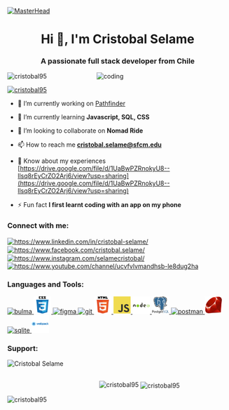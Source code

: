 [![MasterHead](https://ronanlopes.me/wp-content/uploads/2020/04/ruby-on-rails-banner-1.jpg)](https://rishavchanda.io)
<h1 align="center">Hi 👋, I'm Cristobal Selame</h1>
<h3 align="center">A passionate full stack developer from Chile</h3>
<img align="right" alt="coding" width="300" src="https://media2.giphy.com/media/CuuSHzuc0O166MRfjt/giphy.gif?cid=ecf05e47rsnbdicguj6m9shkt10ff398r534uklassonitxu&ep=v1_gifs_search&rid=giphy.gif&ct=g" >

<p align="left"> <img src="https://komarev.com/ghpvc/?username=cristobal95&label=Profile%20views&color=0e75b6&style=flat" alt="cristobal95" /> </p>

<p align="left"> <a href="https://github.com/ryo-ma/github-profile-trophy"><img src="https://github-profile-trophy.vercel.app/?username=cristobal95" alt="cristobal95" /></a> </p>

- 🔭 I’m currently working on [Pathfinder](https://pathfinder.lat/)

- 🌱 I’m currently learning **Javascript, SQL, CSS**

- 👯 I’m looking to collaborate on **Nomad Ride**

- 📫 How to reach me **cristobal.selame@sfcm.edu**

- 📄 Know about my experiences [https://drive.google.com/file/d/1UaBwPZRnokyU8--llsq8rEyCrZO2Arj6/view?usp=sharing](https://drive.google.com/file/d/1UaBwPZRnokyU8--llsq8rEyCrZO2Arj6/view?usp=sharing)

- ⚡ Fun fact **I first learnt coding with an app on my phone**

<h3 align="left">Connect with me:</h3>
<p align="left">
<a href="https://linkedin.com/in/https://www.linkedin.com/in/cristobal-selame/" target="blank"><img align="center" src="https://raw.githubusercontent.com/rahuldkjain/github-profile-readme-generator/master/src/images/icons/Social/linked-in-alt.svg" alt="https://www.linkedin.com/in/cristobal-selame/" height="30" width="40" /></a>
<a href="https://fb.com/https://www.facebook.com/cristobal.selame/" target="blank"><img align="center" src="https://raw.githubusercontent.com/rahuldkjain/github-profile-readme-generator/master/src/images/icons/Social/facebook.svg" alt="https://www.facebook.com/cristobal.selame/" height="30" width="40" /></a>
<a href="https://instagram.com/https://www.instagram.com/selamecristobal/" target="blank"><img align="center" src="https://raw.githubusercontent.com/rahuldkjain/github-profile-readme-generator/master/src/images/icons/Social/instagram.svg" alt="https://www.instagram.com/selamecristobal/" height="30" width="40" /></a>
<a href="https://www.youtube.com/c/https://www.youtube.com/channel/ucvfvlvmandhsb-le8dug2ha" target="blank"><img align="center" src="https://raw.githubusercontent.com/rahuldkjain/github-profile-readme-generator/master/src/images/icons/Social/youtube.svg" alt="https://www.youtube.com/channel/ucvfvlvmandhsb-le8dug2ha" height="30" width="40" /></a>
</p>

<h3 align="left">Languages and Tools:</h3>
<p align="left"> <a href="https://bulma.io/" target="_blank" rel="noreferrer"> <img src="https://raw.githubusercontent.com/gilbarbara/logos/804dc257b59e144eaca5bc6ffd16949752c6f789/logos/bulma.svg" alt="bulma" width="40" height="40"/> </a> <a href="https://www.w3schools.com/css/" target="_blank" rel="noreferrer"> <img src="https://raw.githubusercontent.com/devicons/devicon/master/icons/css3/css3-original-wordmark.svg" alt="css3" width="40" height="40"/> </a> <a href="https://www.figma.com/" target="_blank" rel="noreferrer"> <img src="https://www.vectorlogo.zone/logos/figma/figma-icon.svg" alt="figma" width="40" height="40"/> </a> <a href="https://git-scm.com/" target="_blank" rel="noreferrer"> <img src="https://www.vectorlogo.zone/logos/git-scm/git-scm-icon.svg" alt="git" width="40" height="40"/> </a> <a href="https://www.w3.org/html/" target="_blank" rel="noreferrer"> <img src="https://raw.githubusercontent.com/devicons/devicon/master/icons/html5/html5-original-wordmark.svg" alt="html5" width="40" height="40"/> </a> <a href="https://developer.mozilla.org/en-US/docs/Web/JavaScript" target="_blank" rel="noreferrer"> <img src="https://raw.githubusercontent.com/devicons/devicon/master/icons/javascript/javascript-original.svg" alt="javascript" width="40" height="40"/> </a> <a href="https://nodejs.org" target="_blank" rel="noreferrer"> <img src="https://raw.githubusercontent.com/devicons/devicon/master/icons/nodejs/nodejs-original-wordmark.svg" alt="nodejs" width="40" height="40"/> </a> <a href="https://www.postgresql.org" target="_blank" rel="noreferrer"> <img src="https://raw.githubusercontent.com/devicons/devicon/master/icons/postgresql/postgresql-original-wordmark.svg" alt="postgresql" width="40" height="40"/> </a> <a href="https://postman.com" target="_blank" rel="noreferrer"> <img src="https://www.vectorlogo.zone/logos/getpostman/getpostman-icon.svg" alt="postman" width="40" height="40"/> </a> <a href="https://www.ruby-lang.org/en/" target="_blank" rel="noreferrer"> <img src="https://raw.githubusercontent.com/devicons/devicon/master/icons/ruby/ruby-original.svg" alt="ruby" width="40" height="40"/> </a> <a href="https://www.sqlite.org/" target="_blank" rel="noreferrer"> <img src="https://www.vectorlogo.zone/logos/sqlite/sqlite-icon.svg" alt="sqlite" width="40" height="40"/> </a> <a href="https://webpack.js.org" target="_blank" rel="noreferrer"> <img src="https://raw.githubusercontent.com/devicons/devicon/d00d0969292a6569d45b06d3f350f463a0107b0d/icons/webpack/webpack-original-wordmark.svg" alt="webpack" width="40" height="40"/> </a> </p>

<h3 align="left">Support:</h3>
<p><a href="https://www.buymeacoffee.com/Cristobal Selame"> <img align="left" src="https://cdn.buymeacoffee.com/buttons/v2/default-yellow.png" height="50" width="210" alt="Cristobal Selame" /></a></p><br><br>

<p><img align="left" src="https://github-readme-stats.vercel.app/api/top-langs?username=cristobal95&show_icons=true&locale=en&layout=compact" alt="cristobal95" /></p>

<p>&nbsp;<img align="center" src="https://github-readme-stats.vercel.app/api?username=cristobal95&show_icons=true&locale=en" alt="cristobal95" /></p>

<p><img align="center" src="https://github-readme-streak-stats.herokuapp.com/?user=cristobal95&" alt="cristobal95" /></p>
